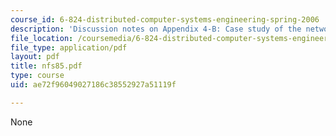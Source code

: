 ```yaml
---
course_id: 6-824-distributed-computer-systems-engineering-spring-2006
description: 'Discussion notes on Appendix 4-B: Case study of the network file system.'
file_location: /coursemedia/6-824-distributed-computer-systems-engineering-spring-2006/ae72f96049027186c38552927a51119f_nfs85.pdf
file_type: application/pdf
layout: pdf
title: nfs85.pdf
type: course
uid: ae72f96049027186c38552927a51119f

---
```

None